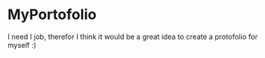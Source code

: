 # MyPortofolio
I need I job, therefor I think it would be a great idea to create a protofolio for myself :)
